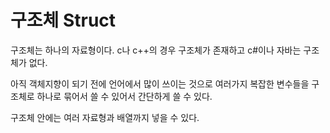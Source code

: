 # 구조체 Struct 

구조체는 하나의 자료형이다. c나 c++의 경우 구조체가 존재하고 c\#이나 자바는 구조체가 없다. 

아직 객체지향이 되기 전에 언어에서 많이 쓰이는 것으로  여러가지 복잡한 변수들을 구조체로 하나로 묶어서 쓸 수 있어서 간단하게 쓸 수 있다.

구조체 안에는 여러 자료형과 배열까지 넣을 수 있다.  



